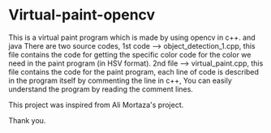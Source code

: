 # Virtual-paint-opencv
This is a virtual paint program which is made by using opencv in c++. and java 
There are two source codes, 1st code --> object_detection_1.cpp, this file contains the code for getting the specific color code for the color we need in the paint program (in HSV format). 2nd file --> virtual_paint.cpp, this file contains the code for the paint program, each line of code is described in the program itself by commenting the line in c++, You can easily understand the program by reading the comment lines.

This project was inspired from Ali Mortaza's project.

Thank you.

